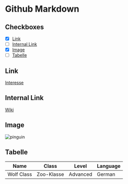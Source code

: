 # Github Markdown

## Checkboxes
- [x] [Link](#link)
- [ ] [Internal Link](#Internal)
- [x] [Image](#image)
- [ ] [Tabelle](#checkboxes)

## Link
[Interesse](https://de.wiktionary.org)

## Internal Link
[Wiki](https://de.wiktionary.org)

## Image
![pinguin](https://upload.wikimedia.org/wikipedia/commons/thumb/f/f6/EmperorPenguin_2005_2592.JPG/210px-EmperorPenguin_2005_2592.JPG)

## Tabelle
| Name | Class | Level | Language |
|---|---|---|---|
| Wolf Class | Zoo-Klasse | Advanced | German |
